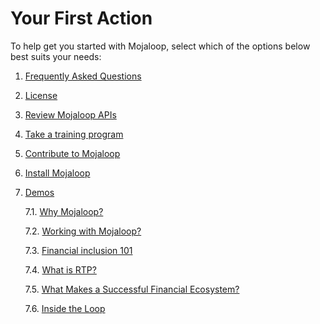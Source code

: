 # Your First Action

To help get you started with Mojaloop, select which of the options below best suits your needs:

<!-- 1. [Mojaloop Overview](./demos/mojaloop-overview.md) -->
1. [Frequently Asked Questions](./faqs)
2. [License](./license.md)
3. [Review Mojaloop APIs](/api/)
4. [Take a training program](https://mojaloop.io/mojaloop-training-program/)
5. [Contribute to Mojaloop](/community/)
6. [Install Mojaloop](./installation/installing-mojaloop.md)
7. [Demos](./demos/mojaloop-overview.md)

    7.1. [Why Mojaloop?](./demos/why-mojaloop.md)

    7.2. [Working with Mojaloop?](./demos/working-with-mojaloop.md)

    7.3. [Financial inclusion 101](./demos/financial-inclusion-101.md)

    7.4. [What is RTP?](./demos/what-is-rtp.md)

    7.5. [What Makes a Successful Financial Ecosystem?](./demos/what-makes-a-successful-financial-ecosystem.md)
    
    7.6. [Inside the Loop](./demos/inside-the-loop.md)
